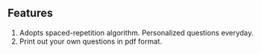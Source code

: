 
## Features
1. Adopts spaced-repetition algorithm. Personalized questions everyday.
2. Print out your own questions in pdf format.
